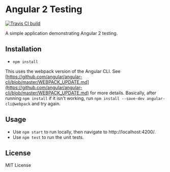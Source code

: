 # Angular 2 Testing

[![Travis CI build](https://travis-ci.org/kendaleiv/angular2-testing.svg)](https://travis-ci.org/kendaleiv/angular2-testing)

A simple application demonstrating Angular 2 testing.

## Installation

- `npm install`

This uses the webpack version of the Angular CLI. See [https://github.com/angular/angular-cli/blob/master/WEBPACK_UPDATE.md](https://github.com/angular/angular-cli/blob/master/WEBPACK_UPDATE.md) for more details. Basically, after running `npm install` if it isn't working, run `npm install --save-dev angular-cli@webpack` and try again. 

## Usage

- Use `npm start` to run locally, then navigate to http://localhost:4200/.
- Use `npm test` to run the unit tests.

## License

MIT License
